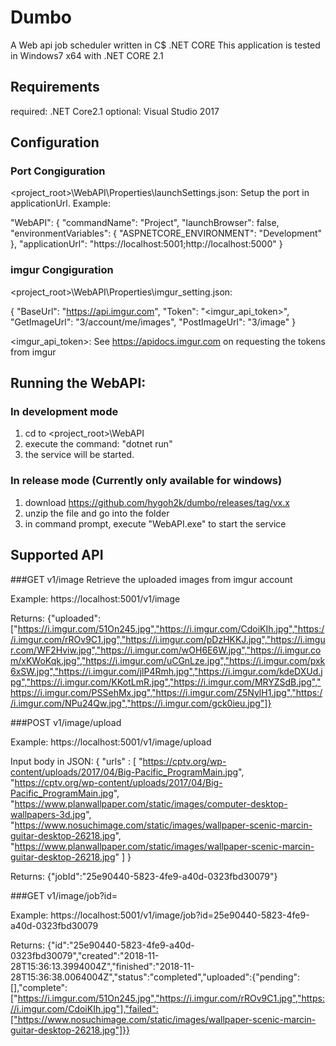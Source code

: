 # Dumbo
A Web api job scheduler written in C$ .NET CORE 
This application is tested in Windows7 x64 with .NET CORE 2.1


## Requirements
required: .NET Core2.1
optional: Visual Studio 2017


## Configuration
### Port Congiguration
<project_root>\WebAPI\Properties\launchSettings.json:
Setup the port in applicationUrl. Example:

"WebAPI": {
      "commandName": "Project",
      "launchBrowser": false,
      "environmentVariables": {
        "ASPNETCORE_ENVIRONMENT": "Development"
      },
      "applicationUrl": "https://localhost:5001;http://localhost:5000"
    }

### imgur Congiguration
<project_root>\WebAPI\Properties\imgur_setting.json:

{
  "BaseUrl": "https://api.imgur.com",
  "Token": "<imgur_api_token>",
  "GetImageUrl": "3/account/me/images",
  "PostImageUrl": "3/image"
} 

<imgur_api_token>: See https://apidocs.imgur.com on requesting the tokens from imgur




## Running the WebAPI:
### In development mode
1) cd to <project_root>\WebAPI
2) execute the command: "dotnet run"
3) the service will be started. 

### In release mode (Currently only available for windows)
1) download https://github.com/hygoh2k/dumbo/releases/tag/vx.x
2) unzip the file and go into the folder
3) in command prompt, execute "WebAPI.exe" to start the service


## Supported API


###GET v1/image
Retrieve the uploaded images from imgur account

Example:
https://localhost:5001/v1/image

Returns:
{"uploaded":["https://i.imgur.com/51On245.jpg","https://i.imgur.com/CdoiKIh.jpg","https://i.imgur.com/rROv9C1.jpg","https://i.imgur.com/pDzHKKJ.jpg","https://i.imgur.com/WF2Hviw.jpg","https://i.imgur.com/wOH6E6W.jpg","https://i.imgur.com/xKWoKqk.jpg","https://i.imgur.com/uCGnLze.jpg","https://i.imgur.com/pxk6xSW.jpg","https://i.imgur.com/jlP4Rmh.jpg","https://i.imgur.com/kdeDXUd.jpg","https://i.imgur.com/KKotLmR.jpg","https://i.imgur.com/MRYZSdB.jpg","https://i.imgur.com/PSSehMx.jpg","https://i.imgur.com/Z5NylH1.jpg","https://i.imgur.com/NPu24Qw.jpg","https://i.imgur.com/gck0ieu.jpg"]}




###POST v1/image/upload

Example:
https://localhost:5001/v1/image/upload

Input body in JSON:
{
	"urls" : [
				"https://cptv.org/wp-content/uploads/2017/04/Big-Pacific_ProgramMain.jpg",
				"https://cptv.org/wp-content/uploads/2017/04/Big-Pacific_ProgramMain.jpg",
				"https://www.planwallpaper.com/static/images/computer-desktop-wallpapers-3d.jpg",
				"https://www.nosuchimage.com/static/images/wallpaper-scenic-marcin-guitar-desktop-26218.jpg",
				"https://www.planwallpaper.com/static/images/wallpaper-scenic-marcin-guitar-desktop-26218.jpg"
				]
}

Returns:
{"jobId":"25e90440-5823-4fe9-a40d-0323fbd30079"}


###GET v1/image/job?id=<job id>

Example:
https://localhost:5001/v1/image/job?id=25e90440-5823-4fe9-a40d-0323fbd30079

Returns:
{"id":"25e90440-5823-4fe9-a40d-0323fbd30079","created":"2018-11-28T15:36:13.3994004Z","finished":"2018-11-28T15:36:38.0064004Z","status":"completed","uploaded":{"pending":[],"complete":["https://i.imgur.com/51On245.jpg","https://i.imgur.com/rROv9C1.jpg","https://i.imgur.com/CdoiKIh.jpg"],"failed":["https://www.nosuchimage.com/static/images/wallpaper-scenic-marcin-guitar-desktop-26218.jpg"]}}
